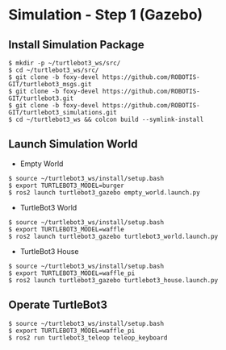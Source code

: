 #  Simulation - Step 1 (Gazebo)

## Install Simulation Package
```shell
$ mkdir -p ~/turtlebot3_ws/src/
$ cd ~/turtlebot3_ws/src/
$ git clone -b foxy-devel https://github.com/ROBOTIS-GIT/turtlebot3_msgs.git
$ git clone -b foxy-devel https://github.com/ROBOTIS-GIT/turtlebot3.git
$ git clone -b foxy-devel https://github.com/ROBOTIS-GIT/turtlebot3_simulations.git
$ cd ~/turtlebot3_ws && colcon build --symlink-install
```

## Launch Simulation World
- Empty World
```shell
$ source ~/turtlebot3_ws/install/setup.bash
$ export TURTLEBOT3_MODEL=burger
$ ros2 launch turtlebot3_gazebo empty_world.launch.py
```

- TurtleBot3 World
```shell
$ source ~/turtlebot3_ws/install/setup.bash
$ export TURTLEBOT3_MODEL=waffle
$ ros2 launch turtlebot3_gazebo turtlebot3_world.launch.py
```

- TurtleBot3 House
```shell
$ source ~/turtlebot3_ws/install/setup.bash
$ export TURTLEBOT3_MODEL=waffle_pi
$ ros2 launch turtlebot3_gazebo turtlebot3_house.launch.py
```

## Operate TurtleBot3
```shell
$ source ~/turtlebot3_ws/install/setup.bash
$ export TURTLEBOT3_MODEL=waffle_pi
$ ros2 run turtlebot3_teleop teleop_keyboard
```
